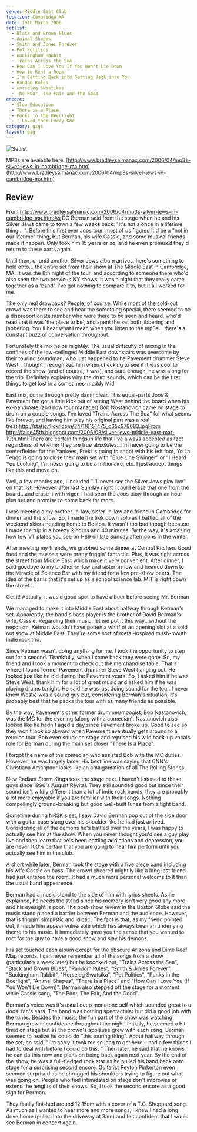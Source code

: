 ```yaml
---
venue: Middle East Club
location: Cambridge MA
date: 19th March 2006
setlist:
  - Black and Brown Blues
  - Animal Shapes
  - Smith and Jones Forever
  - Pet Politics
  - Buckingham Rabbit
  - Trains Across the Sea
  - How Can I Love You If You Won't Lie Down
  - How to Rent a Room
  - I'm Getting Back into Getting Back into You
  - Random Rules
  - Horseleg Swastikas
  - The Poor, The Fair and The Good
encore:
  - Slow Education
  - There is a Place
  - Punks in the Beerlight
  - I Loved them Every One
category: gigs
layout: gig
---
```


![Setlist](http://www.bradleysalmanac.com/pictures/2006-04/sjsetlist.jpg)

MP3s are avaiable here: [http://www.bradleysalmanac.com/2006/04/mp3s-silver-jews-in-cambridge-ma.htm](http://www.bradleysalmanac.com/2006/04/mp3s-silver-jews-in-cambridge-ma.htm)

## Review

From http://www.bradleysalmanac.com/2006/04/mp3s-silver-jews-in-cambridge-ma.htm:As DC Berman said from the stage when he and his Silver Jews came to town a few weeks back: "It's not a once in a lifetime thing... ". Before this first ever Joos tour, most of us figured it'd be a "not in our lifetime" thing, but Berman, his wife Cassie, and some musical friends made it happen. Only took him 15 years or so, and he even promised they'd return to these parts again.

Until then, or until another Silver Jews album arrives, here's something to hold onto... the entire set from their show at The Middle East in Cambridge, MA. It was the 8th night of the tour, and according to someone there who'd also seen the two previous NY shows, it was a night that they really came together as a 'band'. I've got nothing to compare it to, but it all worked for me.

The only real drawback? People, of course. While most of the sold-out crowd was there to see and hear the something special, there seemed to be a disproportionate number who were there to be seen and heard, who'd read that it was 'the place to be', and spent the set both jibbering and jabbering. You'll hear what I mean when you listen to the mp3s... there's a constant buzz of conversation throughout.

Fortunately the mix helps mightily. The usual difficulty of mixing in the confines of the low-ceilinged Middle East downstairs was overcome by their touring soundman, who just happened to be Pavement drummer Steve West. I thought I recognized him when checking to see if it was cool to record the show (and of course, it was), and sure enough, he was along for the trip. Definitely explains why the drum sounds, which can be the first things to get lost in a sometimes-muddy Mid

East mix, come through pretty damn clear. This equal-parts Joos & Pavement fan got a little kick out of seeing West behind the board when his ex-bandmate (and now tour manager) Bob Nostanovich came on stage to drum on a couple songs. I've loved "Trains Across The Sea" for what seems like forever, and having him play his original part was a real treat.http://static.flickr.com/34/116151475_c65c978683.jpgFrom http://false45th.blogspot.com/2006/03/silver-jews-middle-east-mar-19th.html:There are certain things in life that I've always accepted as fact regardless of whether they are true absolutes...I'm never going to be the centerfielder for the Yankees, Preki is going to shoot with his left foot, Yo La Tengo is going to close their main set with "Blue Line Swinger" or "I Heard You Looking", I'm never going to be a millionaire, etc. I just accept things like this and move on.

Well, a few months ago, I included "I'll never see the Silver Jews play live" on that list. However, after last Sunday night I could erase that one from the board...and erase it with vigor. I had seen the Joos blow through an hour plus set and promise to come back for more.

I was meeting a my brother-in-law, sister-in-law and friend in Cambridge for dinner and the show. So, I made the trek down solo as I battled all of the weekend skiers heading home to Boston. It wasn't too bad though because I made the trip in a breezy 2 hours and 40 minutes. By the way, it's amazing how few VT plates you see on I-89 on late Sunday afternoons in the winter.

After meeting my friends, we grabbed some dinner at Central Kitchen. Good food and the mussels were pretty friggin' fantastic. Plus, it was right across the street from Middle East which made it very convenient. After dinner, I said goodbye to my brother-in-law and sister-in-law and headed down to the Miracle of Science Bar with my friend for a few pre-show beers. The idea of the bar is that it's set up as a school science lab. MIT is right down the street...

Get it! Actually, it was a good spot to have a beer before seeing Mr. Berman

We managed to make it into Middle East about halfway through Ketman's set. Apparently, the band's bass player is the brother of David Berman's wife, Cassie. Regarding their music, let me put it this way...without the nepotism, Ketman wouldn't have gotten a whiff of an opening slot at a sold out show at Middle East. They're some sort of metal-inspired mush-mouth indie rock trio.

Since Ketman wasn't doing anything for me, I took the opportunity to step out for a second. Thankfully, when I came back they were gone. So, my friend and I took a moment to check out the merchandise table. That's where I found former Pavement drummer Steve West hanging out. He looked just like he did during the Pavement years. So, I asked him if he was Steve West, thank him for a lot of great music and asked him if he was playing drums tonight. He said he was just doing sound for the tour. I never knew Westie was a sound guy but, considering Berman's situation, it's probably best that he packs the tour with as many friends as possible.

By the way, Pavement's other former drummer/moogist, Bob Nastanovich, was the MC for the evening (along with a comedian). Nastanovich also looked like he hadn't aged a day since Pavement broke up. Good to see so they won't look so akward when Pavement eventually gets around to a reunion tour. Bob even snuck on stage and reprised his wild back-up vocals role for Berman during the main set closer "There Is a Place".

I forgot the name of the comedian who assisted Bob with the MC duties. However, he was largely lame. His best line was saying that CNN's Christiana Amanpour looks like an amalgamation of all The Rolling Stones.

New Radiant Storm Kings took the stage next. I haven't listened to these guys since 1996's August Revital. They still sounded good but since their sound isn't wildly different than a lot of indie rock bands, they are probably a lot more enjoyable if you are familiar with their songs. Nothing compellingly ground-breaking but good well-built tunes from a tight band.

Sometime during NRSK's set, I saw David Berman pop out of the side door with a guitar case slung over his shoulder like he had just arrived. Considering all of the demons he's battled over the years, I was happy to actually see him at the show. When you never thought you'd see a guy play live and then learn that he's been battling addictions and depression, you are never 100% certain that you are going to hear him perform until you actually see him in the club.

A short while later, Berman took the stage with a five piece band including his wife Cassie on bass. The crowd cheered mightily like a long lost friend had just entered the room. It had a much more personal welcome to it than the usual band appearence.

Berman had a music stand to the side of him with lyrics sheets. As he explained, he needs the stand since his memory isn't very good any more and his eyesight is poor. The post-show review in the Boston Globe said the music stand placed a barrier between Berman and the audience. However, that is friggin' simplistic and idiotic. The fact is that, as my friend pointed out, it made him appear vulnerable which has always been an underlying theme to his music. It immediately gave you the sense that you wanted to root for the guy to have a good show and slay his demons.

His set touched each album except for the obscure Arizona and Dime Reef Map records. I can never remember all of the songs from a show (particularly a week later) but he knocked out, "Trains Across the Sea", "Black and Brown Blues", "Random Rules", "Smith & Jones Forever", "Buckingham Rabbit", "Horseleg Swatsika", "Pet Politics", "Punks In the Beerlight", "Animal Shapes", "There Is a Place" and "How Can I Love You (If You Won't Lie Down)". Berman also stepped off the stage for a moment while Cassie sang, "The Poor, The Fair, And the Good".

Berman's voice was it's usual deep monotone self which sounded great to a Joos' fan's ears. The band was nothing spectactular but did a good job with the tunes. Besides the music, the fun part of the show was watching Berman grow in confidence throughout the night. Initially, he seemed a bit timid on stage but as the crowd's applause grew with each song, Berman seemed to realize he could do "this touring thing". About halfway through the set, he said, "I'm sorry it took me so long to get here. I had a few things I had to deal with before I could do this. " Then later, he said that he knows he can do this now and plans on being back again next year. By the end of the show, he was a full-fledged rock star as he pulled his band back onto stage for a surprising second encore. Guitarist Peyton Pinkerton even seemed surprised as he shrugged his shoulders trying to figure out what was going on. People who feel intimidated on stage don't improvise or extend the lenghts of their shows. So, I took the second encore as a good sign for Berman.

They finally finished around 12:15am with a cover of a T.G. Sheppard song. As much as I wanted to hear more and more songs, I knew I had a long drive home (pulled into the driveway at 3am) and felt confident that I would see Berman in concert again.